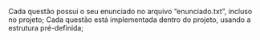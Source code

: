 Cada questão possui o seu enunciado no arquivo “enunciado.txt”, incluso no projeto;
Cada questão está implementada dentro do projeto, usando a estrutura pré-definida;

